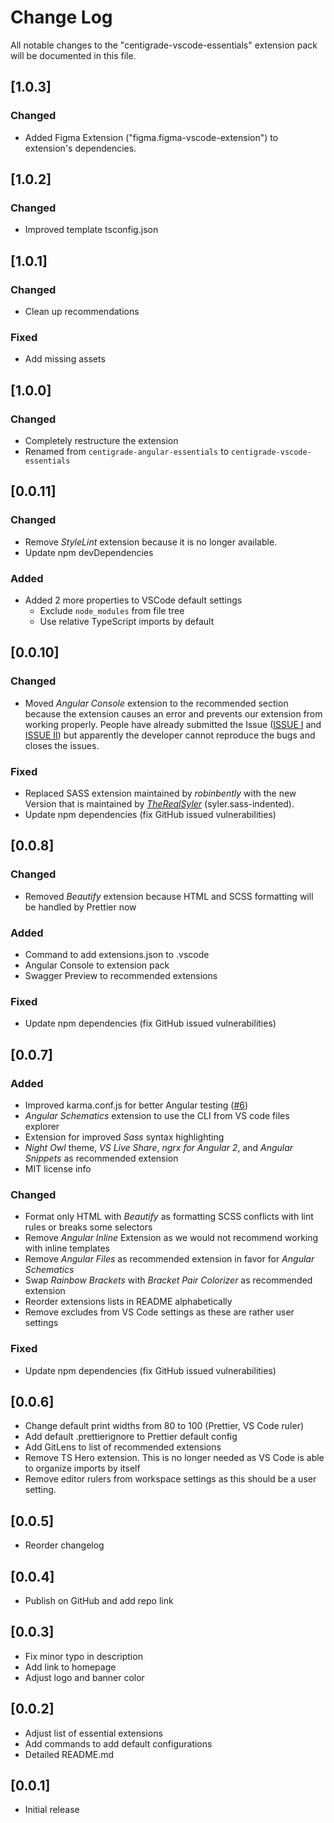 # Change Log

All notable changes to the "centigrade-vscode-essentials" extension pack will be documented in this file.

## [1.0.3]

### Changed

- Added Figma Extension ("figma.figma-vscode-extension") to extension's dependencies.

## [1.0.2]

### Changed

- Improved template tsconfig.json

## [1.0.1]

### Changed

- Clean up recommendations

### Fixed

- Add missing assets

## [1.0.0]

### Changed

- Completely restructure the extension
- Renamed from `centigrade-angular-essentials` to `centigrade-vscode-essentials`

## [0.0.11]

### Changed

- Remove _StyleLint_ extension because it is no longer available.
- Update npm devDependencies

### Added

- Added 2 more properties to VSCode default settings
  - Exclude `node_modules` from file tree
  - Use relative TypeScript imports by default

## [0.0.10]

### Changed

- Moved _Angular Console_ extension to the recommended section because the extension causes an error and prevents our extension from working properly. People have already submitted the Issue ([ISSUE I](https://github.com/nrwl/angular-console/issues/718) and [ISSUE II](https://github.com/nrwl/angular-console/issues/741)) but apparently the developer cannot reproduce the bugs and closes the issues.

### Fixed

- Replaced SASS extension maintained by _robinbently_ with the new Version that is maintained by [_TheRealSyler_](https://github.com/TheRealSyler/vscode-sass-indented) (syler.sass-indented).
- Update npm dependencies (fix GitHub issued vulnerabilities)

## [0.0.8]

### Changed

- Removed _Beautify_ extension because HTML and SCSS formatting will be handled by Prettier now

### Added

- Command to add extensions.json to .vscode
- Angular Console to extension pack
- Swagger Preview to recommended extensions

### Fixed

- Update npm dependencies (fix GitHub issued vulnerabilities)

## [0.0.7]

### Added

- Improved karma.conf.js for better Angular testing ([#6])
- _Angular Schematics_ extension to use the CLI from VS code files explorer
- Extension for improved _Sass_ syntax highlighting
- _Night Owl_ theme, _VS Live Share_, _ngrx for Angular 2_, and _Angular Snippets_ as recommended extension
- MIT license info

### Changed

- Format only HTML with _Beautify_ as formatting SCSS conflicts with lint rules or breaks some selectors
- Remove _Angular Inline_ Extension as we would not recommend working with inline templates
- Remove _Angular Files_ as recommended extension in favor for _Angular Schematics_
- Swap _Rainbow Brackets_ with _Bracket Pair Colorizer_ as recommended extension
- Reorder extensions lists in README alphabetically
- Remove excludes from VS Code settings as these are rather user settings

### Fixed

- Update npm dependencies (fix GitHub issued vulnerabilities)

## [0.0.6]

- Change default print widths from 80 to 100 (Prettier, VS Code ruler)
- Add default .prettierignore to Prettier default config
- Add GitLens to list of recommended extensions
- Remove TS Hero extension. This is no longer needed as VS Code is able to organize imports by itself
- Remove editor rulers from workspace settings as this should be a user setting.

## [0.0.5]

- Reorder changelog

## [0.0.4]

- Publish on GitHub and add repo link

## [0.0.3]

- Fix minor typo in description
- Add link to homepage
- Adjust logo and banner color

## [0.0.2]

- Adjust list of essential extensions
- Add commands to add default configurations
- Detailed README.md

## [0.0.1]

- Initial release

[#6]: https://github.com/Centigrade/centigrade-angular-essentials/issues/6
